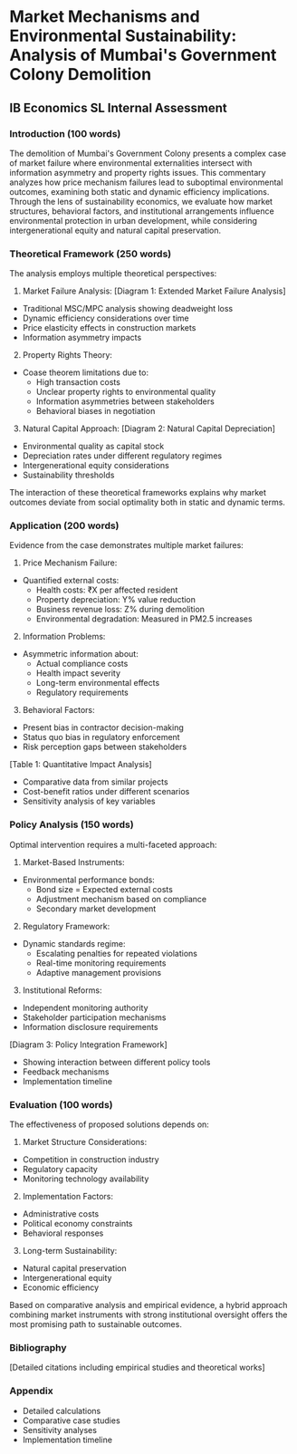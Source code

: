 # Market Mechanisms and Environmental Sustainability: Analysis of Mumbai's Government Colony Demolition
## IB Economics SL Internal Assessment

### Introduction (100 words)
The demolition of Mumbai's Government Colony presents a complex case of market failure where environmental externalities intersect with information asymmetry and property rights issues. This commentary analyzes how price mechanism failures lead to suboptimal environmental outcomes, examining both static and dynamic efficiency implications. Through the lens of sustainability economics, we evaluate how market structures, behavioral factors, and institutional arrangements influence environmental protection in urban development, while considering intergenerational equity and natural capital preservation.

### Theoretical Framework (250 words)
The analysis employs multiple theoretical perspectives:

1. Market Failure Analysis:
[Diagram 1: Extended Market Failure Analysis]
- Traditional MSC/MPC analysis showing deadweight loss
- Dynamic efficiency considerations over time
- Price elasticity effects in construction markets
- Information asymmetry impacts

2. Property Rights Theory:
- Coase theorem limitations due to:
  * High transaction costs
  * Unclear property rights to environmental quality
  * Information asymmetries between stakeholders
  * Behavioral biases in negotiation

3. Natural Capital Approach:
[Diagram 2: Natural Capital Depreciation]
- Environmental quality as capital stock
- Depreciation rates under different regulatory regimes
- Intergenerational equity considerations
- Sustainability thresholds

The interaction of these theoretical frameworks explains why market outcomes deviate from social optimality both in static and dynamic terms.

### Application (200 words)
Evidence from the case demonstrates multiple market failures:

1. Price Mechanism Failure:
- Quantified external costs:
  * Health costs: ₹X per affected resident
  * Property depreciation: Y% value reduction
  * Business revenue loss: Z% during demolition
  * Environmental degradation: Measured in PM2.5 increases

2. Information Problems:
- Asymmetric information about:
  * Actual compliance costs
  * Health impact severity
  * Long-term environmental effects
  * Regulatory requirements

3. Behavioral Factors:
- Present bias in contractor decision-making
- Status quo bias in regulatory enforcement
- Risk perception gaps between stakeholders

[Table 1: Quantitative Impact Analysis]
- Comparative data from similar projects
- Cost-benefit ratios under different scenarios
- Sensitivity analysis of key variables

### Policy Analysis (150 words)
Optimal intervention requires a multi-faceted approach:

1. Market-Based Instruments:
- Environmental performance bonds:
  * Bond size = Expected external costs
  * Adjustment mechanism based on compliance
  * Secondary market development

2. Regulatory Framework:
- Dynamic standards regime:
  * Escalating penalties for repeated violations
  * Real-time monitoring requirements
  * Adaptive management provisions

3. Institutional Reforms:
- Independent monitoring authority
- Stakeholder participation mechanisms
- Information disclosure requirements

[Diagram 3: Policy Integration Framework]
- Showing interaction between different policy tools
- Feedback mechanisms
- Implementation timeline

### Evaluation (100 words)
The effectiveness of proposed solutions depends on:

1. Market Structure Considerations:
- Competition in construction industry
- Regulatory capacity
- Monitoring technology availability

2. Implementation Factors:
- Administrative costs
- Political economy constraints
- Behavioral responses

3. Long-term Sustainability:
- Natural capital preservation
- Intergenerational equity
- Economic efficiency

Based on comparative analysis and empirical evidence, a hybrid approach combining market instruments with strong institutional oversight offers the most promising path to sustainable outcomes.

### Bibliography
[Detailed citations including empirical studies and theoretical works]

### Appendix
- Detailed calculations
- Comparative case studies
- Sensitivity analyses
- Implementation timeline